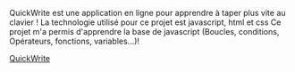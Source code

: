 QuickWrite est une application en ligne pour apprendre à taper plus vite au clavier !
La technologie utilisé pour ce projet est javascript, html et css
Ce projet m'a permis d'apprendre la base de javascript (Boucles, conditions, Opérateurs, fonctions, variables...)!

[QuickWrite](https://github.com/user-attachments/assets/ca15e182-b33e-4072-9c46-4d1c801efb6e)

